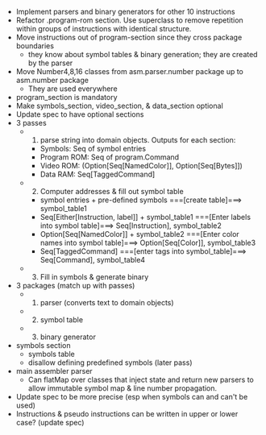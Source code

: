 - Implement parsers and binary generators for other 10 instructions
- Refactor .program-rom section.  Use superclass to remove repetition
  within groups of instructions with identical structure.
- Move instructions out of program-section since they cross package boundaries
    - they know about symbol tables & binary generation; they are created by the parser
- Move Number4,8,16 classes from asm.parser.number package up to asm.number package
    - They are used everywhere
- program_section is mandatory
- Make symbols_section, video_section, & data_section optional
- Update spec to have optional sections
- 3 passes
    - 1) parse string into domain objects. Outputs for each section:
        - Symbols:      Seq of symbol entries
        - Program ROM:  Seq of program.Command
        - Video ROM:    (Option[Seq[NamedColor]], Option[Seq[Bytes]])
        - Data RAM:     Seq[TaggedCommand]
    - 2) Computer addresses & fill out symbol table
        - symbol entries + pre-defined symbols
          ===[create table]===>
          symbol_table1
        - Seq[Either[Instruction, label]] + symbol_table1
          ===[Enter labels into symbol table]===>
          Seq[Instruction], symbol_table2
        - Option[Seq[NamedColor]] + symbol_table2
          ===[Enter color names into symbol table]===>
          Option[Seq[Color]], symbol_table3
        - Seq[TaggedCommand]
          ===[enter tags into symbol_table]===>
          Seq[Command], symbol_table4
    - 3) Fill in symbols & generate binary
- 3 packages (match up with passes)
    - 1) parser (converts text to domain objects)
    - 2) symbol table
    - 3) binary generator
- symbols section
    - symbols table
    - disallow defining predefined symbols (later pass)
- main assembler parser
    - Can flatMap over classes that inject state and return new parsers
      to allow immutable symbol map & line number propagation.
- Update spec to be more precise (esp when symbols can and can't be used)
- Instructions & pseudo instructions can be written in upper or lower case? (update spec)
